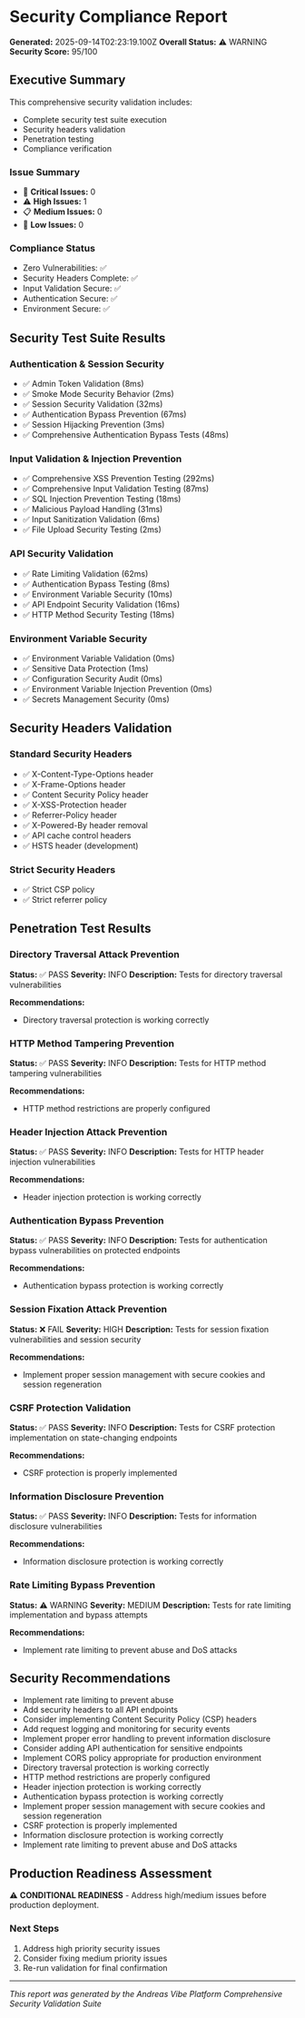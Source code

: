 # Security Compliance Report

**Generated:** 2025-09-14T02:23:19.100Z
**Overall Status:** ⚠️ WARNING
**Security Score:** 95/100

## Executive Summary

This comprehensive security validation includes:

- Complete security test suite execution
- Security headers validation
- Penetration testing
- Compliance verification

### Issue Summary

- 🚨 **Critical Issues:** 0
- ⚠️ **High Issues:** 1
- 📋 **Medium Issues:** 0
- 📝 **Low Issues:** 0

### Compliance Status

- Zero Vulnerabilities: ✅
- Security Headers Complete: ✅
- Input Validation Secure: ✅
- Authentication Secure: ✅
- Environment Secure: ✅

## Security Test Suite Results

### Authentication & Session Security

- ✅ Admin Token Validation (8ms)
- ✅ Smoke Mode Security Behavior (2ms)
- ✅ Session Security Validation (32ms)
- ✅ Authentication Bypass Prevention (67ms)
- ✅ Session Hijacking Prevention (3ms)
- ✅ Comprehensive Authentication Bypass Tests (48ms)

### Input Validation & Injection Prevention

- ✅ Comprehensive XSS Prevention Testing (292ms)
- ✅ Comprehensive Input Validation Testing (87ms)
- ✅ SQL Injection Prevention Testing (18ms)
- ✅ Malicious Payload Handling (31ms)
- ✅ Input Sanitization Validation (6ms)
- ✅ File Upload Security Testing (2ms)

### API Security Validation

- ✅ Rate Limiting Validation (62ms)
- ✅ Authentication Bypass Testing (8ms)
- ✅ Environment Variable Security (10ms)
- ✅ API Endpoint Security Validation (16ms)
- ✅ HTTP Method Security Testing (18ms)

### Environment Variable Security

- ✅ Environment Variable Validation (0ms)
- ✅ Sensitive Data Protection (1ms)
- ✅ Configuration Security Audit (0ms)
- ✅ Environment Variable Injection Prevention (0ms)
- ✅ Secrets Management Security (0ms)

## Security Headers Validation

### Standard Security Headers

- ✅ X-Content-Type-Options header
- ✅ X-Frame-Options header
- ✅ Content Security Policy header
- ✅ X-XSS-Protection header
- ✅ Referrer-Policy header
- ✅ X-Powered-By header removal
- ✅ API cache control headers
- ✅ HSTS header (development)

### Strict Security Headers

- ✅ Strict CSP policy
- ✅ Strict referrer policy

## Penetration Test Results

### Directory Traversal Attack Prevention

**Status:** ✅ PASS
**Severity:** INFO
**Description:** Tests for directory traversal vulnerabilities

**Recommendations:**

- Directory traversal protection is working correctly

### HTTP Method Tampering Prevention

**Status:** ✅ PASS
**Severity:** INFO
**Description:** Tests for HTTP method tampering vulnerabilities

**Recommendations:**

- HTTP method restrictions are properly configured

### Header Injection Attack Prevention

**Status:** ✅ PASS
**Severity:** INFO
**Description:** Tests for HTTP header injection vulnerabilities

**Recommendations:**

- Header injection protection is working correctly

### Authentication Bypass Prevention

**Status:** ✅ PASS
**Severity:** INFO
**Description:** Tests for authentication bypass vulnerabilities on protected endpoints

**Recommendations:**

- Authentication bypass protection is working correctly

### Session Fixation Attack Prevention

**Status:** ❌ FAIL
**Severity:** HIGH
**Description:** Tests for session fixation vulnerabilities and session security

**Recommendations:**

- Implement proper session management with secure cookies and session regeneration

### CSRF Protection Validation

**Status:** ✅ PASS
**Severity:** INFO
**Description:** Tests for CSRF protection implementation on state-changing endpoints

**Recommendations:**

- CSRF protection is properly implemented

### Information Disclosure Prevention

**Status:** ✅ PASS
**Severity:** INFO
**Description:** Tests for information disclosure vulnerabilities

**Recommendations:**

- Information disclosure protection is working correctly

### Rate Limiting Bypass Prevention

**Status:** ⚠️ WARNING
**Severity:** MEDIUM
**Description:** Tests for rate limiting implementation and bypass attempts

**Recommendations:**

- Implement rate limiting to prevent abuse and DoS attacks

## Security Recommendations

- Implement rate limiting to prevent abuse
- Add security headers to all API endpoints
- Consider implementing Content Security Policy (CSP) headers
- Add request logging and monitoring for security events
- Implement proper error handling to prevent information disclosure
- Consider adding API authentication for sensitive endpoints
- Implement CORS policy appropriate for production environment
- Directory traversal protection is working correctly
- HTTP method restrictions are properly configured
- Header injection protection is working correctly
- Authentication bypass protection is working correctly
- Implement proper session management with secure cookies and session regeneration
- CSRF protection is properly implemented
- Information disclosure protection is working correctly
- Implement rate limiting to prevent abuse and DoS attacks

## Production Readiness Assessment

⚠️ **CONDITIONAL READINESS** - Address high/medium issues before production deployment.

### Next Steps

1. Address high priority security issues
2. Consider fixing medium priority issues
3. Re-run validation for final confirmation

---

_This report was generated by the Andreas Vibe Platform Comprehensive Security Validation Suite_
